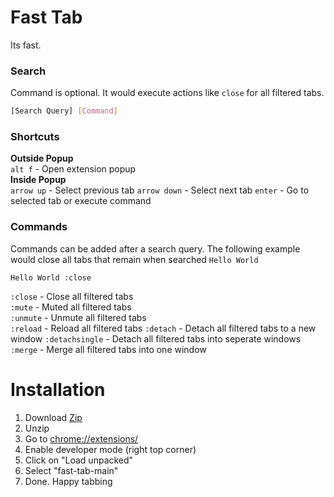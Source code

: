 # Fast Tab
Its fast.  
### Search
Command is optional. It would execute actions like `close` for all filtered tabs.
```bash
[Search Query] [Command]
```

### Shortcuts
**Outside Popup**  
`alt f` - Open extension popup  
**Inside Popup**  
`arrow up` - Select previous tab
`arrow down` - Select next tab
`enter` - Go to selected tab or execute command

### Commands 
Commands can be added after a search query. The following example would close all tabs that remain when searched `Hello World`
```
Hello World :close 
```
`:close` - Close all filtered tabs  
`:mute` - Muted all filtered tabs  
`:unmute` - Unmute all filtered tabs  
`:reload` - Reload all filtered tabs
`:detach` - Detach all filtered tabs to a new window
`:detachsingle` - Detach all filtered tabs into seperate windows
`:merge` - Merge all filtered tabs into one window

# Installation
1. Download [Zip](https://github.com/atdojo/fast-tab/archive/refs/heads/main.zip)
2. Unzip
3. Go to [chrome://extensions/](chrome://extensions/)
4. Enable developer mode (right top corner)
5. Click on "Load unpacked"
6. Select "fast-tab-main"
7. Done. Happy tabbing